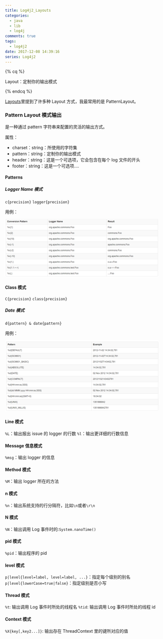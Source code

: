 ```yaml
---
title: Log4j2_Layouts
categories:
  - java
  - lib
  - log4j
comments: true
tags:
  - log4j2
date: 2017-12-08 14:39:16
series: Log4j2
---
```


{% cq %}

Layout：定制你的输出模式

{% endcq %}

<!-- more -->

[Layouts](https://logging.apache.org/log4j/2.x/manual/layouts.html)里提到了许多种 Layout 方式，我最常用的是 PatternLayout。

### Pattern Layout 模式输出

是一种通过 pattern 字符串来配置的灵活的输出方式。

属性：

- charset：string：所使用的字符集
- pattern：string：定制你的输出模式
- header：string：这是一个可选项，它会包含在每个 log 文件的开头
- footer：string：这是一个可选项....

#### Patterns

##### Logger Name 模式

`c{precision}`
`logger{precision}`

用例：

![class pattern](../../../public/img/0c7bcdb7e018e47007e1f94164a2b626.png)

#### Class 模式

`C{precision}`
`class{precision}`

##### Date 模式

`d{pattern} & date{pattern}`

用例：

![date pattern](../../../public/img/782b42701d03650c07a92766558d225f.png)

#### Line 模式

`%L`：输出报出 issue 的 logger 的行数
`%l`：输出更详细的行数信息

#### Message 信息模式

`%msg`：输出 logger 的信息

#### Method 模式

`%M`：输出 logger 所在的方法

#### n 模式

`%n`：输出系统支持的行分隔符，比如`\n`或者`\r\n`

#### N 模式

`%N`：输出调用 Log 事件时的:`System.nanoTime()`

#### pid 模式

`%pid`：输出程序的 pid

#### level 模式

`p|level{level=label, level=label, ...}`：指定每个级别的别名
`p|level{lowerCase=true|false}`：指定级别是否小写

#### Thread 模式

`%t`: 输出调用 Log 事件时所处的线程名
`%tid`: 输出调用 Log 事件时所处的线程 id

#### Context 模式

`%X{key[,key2...]}`: 输出存在 ThreadContext 里的键所对应的值
